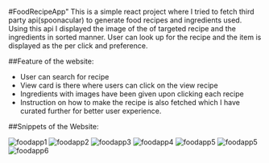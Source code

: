 #FoodRecipeApp"
This is a simple react project where I tried to fetch third party api(spoonacular) to generate food recipes and ingredients used. Using this api I displayed the image of the of targeted recipe
and the ingredients in sorted manner. User can look up for the recipe and the item is displayed as the per click and preference.

##Feature of the website:
- User can search for recipe
- View card is there where users can click on the view recipe
- Ingredients with images have been given upon clicking each recipe
- Instruction on how to make the recipe is also fetched which I have curated further for better user experience.

##Snippets of the Website: 

![foodapp1](https://github.com/user-attachments/assets/d24ec3db-9f8b-4d33-bb93-c1a2b5cd4ab6)
![foodapp2](https://github.com/user-attachments/assets/1d8001a9-acfa-4af9-a175-a14276b1e490)
![foodapp3](https://github.com/user-attachments/assets/b3d0912c-8665-499e-a695-88ac5b9b3fcb)
![foodapp4](https://github.com/user-attachments/assets/68111a96-27ce-4def-a7b4-e6859bacf436)
![foodapp5](https://github.com/user-attachments/assets/1f82e072-7ce1-4009-8f79-0938d9d03f0b)
![foodapp5](https://github.com/user-attachments/assets/b14bc574-4c25-4216-ab25-52154e540538)
![foodapp6](https://github.com/user-attachments/assets/b978057b-f58d-4a7b-aeac-055f16aed5dd)
